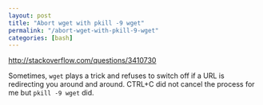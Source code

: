 ```yaml
---
layout: post
title: "Abort wget with pkill -9 wget"
permalink: "/abort-wget-with-pkill-9-wget"
categories: [bash]
---
```


<a href="http://stackoverflow.com/questions/3410730">http://stackoverflow.com/questions/3410730</a>

Sometimes, <code>wget</code> plays a trick and refuses to switch off if a URL is redirecting you around and around. CTRL+C did not cancel the process for me but <code>pkill -9 wget</code> did.
